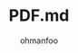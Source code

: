 ---
Aliases:
- '#PDF'
author: ohmanfoo
created: '[[2022]]-07-07'
source: '#todo'
tags: ''
title: PDF.md
---